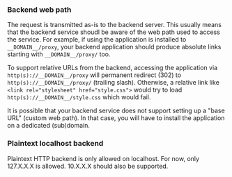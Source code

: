 ### Backend web path

The request is transmitted as-is to the backend server. This usually means that the backend service shoudl be aware of the web path used to access the service. For example, if using the application is installed to `__DOMAIN__/proxy`, your backend application should produce absolute links starting with `__DOMAIN__/proxy/` too.

To support relative URLs from the backend, accessing the application via `http(s)://__DOMAIN__/proxy` will permanent redirect (302) to `http(s)://__DOMAIN__/proxy/` (trailing slash). Otherwise, a relative link like `<link rel="stylesheet" href="style.css">` would try to load `http(s)://__DOMAIN__/style.css` which would fail.

It is possible that your backend service does not support setting up a "base URL" (custom web path). In that case, you will have to install the application on a dedicated (sub)domain.

### Plaintext localhost backend

Plaintext HTTP backend is only allowed on localhost. For now, only 127.X.X.X is allowed. 10.X.X.X should also be supported.
